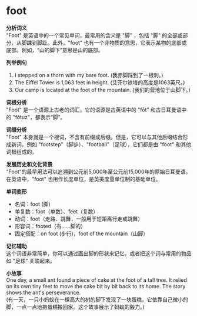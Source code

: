 # foot

**分析词义**  
"Foot" 是英语中的一个常见单词，最常用的含义是 "脚" ，包括 "脚" 的全部或部分，从脚踝到脚趾。此外，"foot" 也有一个非物质的意思，它表示某物的底部或底部。例如，“山的脚下”意思是山的底部。

  

**列举例句**

  

1.  I stepped on a thorn with my bare foot. (我赤脚踩到了一根刺。)
2.  The Eiffel Tower is 1,063 feet in height. (艾菲尔铁塔的高度是1063英尺。)
3.  Our camp is located at the foot of the mountain. (我们的营地位于山脚下。）

  

**词根分析**  
"Foot" 是一个语源上古老的词汇，它的语源是古英语中的 "fōt" 和古日耳曼语中的 "fōtuz"，都表示“脚”。

  

**词缀分析**  
"Foot" 本身就是一个根词，不含有前缀或后缀。但是，它可以与其他后缀结合形成新词，例如 "footstep"（脚步）、"football"（足球），它们都是由 "foot" 和其他词根组成的。

  

**发展历史和文化背景**  
"Foot"的最早用法可以追溯到公元前5,000年至公元前15,000年的原始日耳曼语。在英语中，"foot" 也用作长度单位，是英美度量单位制的基础单位。

  

**单词变形**

  

*   名词：foot (脚)
*   单复数：foot（单数）、feet（复数）
*   动词：foot（走路、跳舞，一般用于短距离行走或跳舞）
*   形容词：footed（有......脚的）
*   固定搭配：on foot (步行)，foot of the mountain（山脚）

  

**记忆辅助**  
这个词语非常简单，你可以通过画出脚的形状来记忆，或者把这个词与常用的物品如 "足球" 关联起来。

  

**小故事**  
One day, a small ant found a piece of cake at the foot of a tall tree. It relied on its own tiny feet to move the cake bit by bit back to its home. The story shows the ant's perseverance.  
(有一天，一只小蚂蚁在一棵高大的树的脚下发现了一块蛋糕。它依靠自己微小的脚，一点一点地把蛋糕搬回家。这个故事展示了蚂蚁的毅力。)
